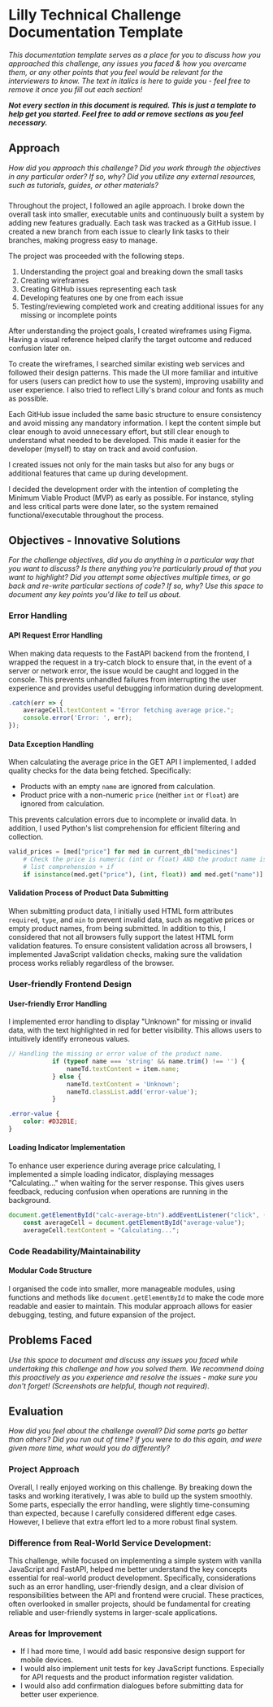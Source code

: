 # Lilly Technical Challenge Documentation Template

*This documentation template serves as a place for you to discuss how you approached this challenge, any issues you faced & how you overcame them, or any other points that you feel would be relevant for the interviewers to know. The text in italics is here to guide you - feel free to remove it once you fill out each section!*

***Not every section in this document is required. This is just a template to help get you started. Feel free to add or remove sections as you feel necessary.***

## Approach
*How did you approach this challenge? Did you work through the objectives in any particular order? If so, why? Did you utilize any external resources, such as tutorials, guides, or other materials?*
### 
Throughout the project, I followed an agile approach. 
I broke down the overall task into smaller, executable units and continuously built a system by adding new features gradually.
Each task was tracked as a GitHub issue. I created a new branch from each issue to clearly link tasks to their branches, making progress easy to manage.

The project was proceeded with the following steps.

1. Understanding the project goal and breaking down the small tasks
2. Creating wireframes 
3. Creating GitHub issues representing each task
4. Developing features one by one from each issue
5. Testing/reviewing completed work and creating additional issues for any missing or incomplete points

After understanding the project goals, I created wireframes using Figma.
Having a visual reference helped clarify the target outcome and reduced confusion later on.

To create the wireframes, I searched similar existing web services and followed their design patterns.
This made the UI more familiar and intuitive for users (users can predict how to use the system), improving usability and user experience.
I also tried to reflect Lilly's brand colour and fonts as much as possible.

Each GitHub issue included the same basic structure to ensure consistency and avoid missing any mandatory information.
I kept the content simple but clear enough to avoid unnecessary effort, but still clear enough to understand what needed to be developed.
This made it easier for the developer (myself) to stay on track and avoid confusion.

I created issues not only for the main tasks but also for any bugs or additional features that came up during development.

I decided the development order with the intention of completing the Minimum Viable Product (MVP) as early as possible.
For instance, styling and less critical parts were done later, so the system remained functional/executable throughout the process.

## Objectives - Innovative Solutions
*For the challenge objectives, did you do anything in a particular way that you want to discuss? Is there anything you're particularly proud of that you want to highlight? Did you attempt some objectives multiple times, or go back and re-write particular sections of code? If so, why? Use this space to document any key points you'd like to tell us about.*
### Error Handling
#### API Request Error Handling
When making data requests to the FastAPI backend from the frontend, I wrapped the request in a try-catch block to ensure that, in the event of a server or network error, the issue would be caught and logged in the console.
This prevents unhandled failures from interrupting the user experience and provides useful debugging information during development.
```js
.catch(err => {
    averageCell.textContent = "Error fetching average price.";
    console.error('Error: ', err);
});
```

#### Data Exception Handling
When calculating the average price in the GET API I implemented, I added quality checks for the data being fetched.
Specifically:
- Products with an empty `name` are ignored from calculation.
- Product price with a non-numeric `price` (neither `int` or `float`) are ignored from calculation.

This prevents calculation errors due to incomplete or invalid data.
In addition, I used Python's list comprehension for efficient filtering and collection.
```python
valid_prices = [med["price"] for med in current_db["medicines"]
    # Check the price is numeric (int or float) AND the product name is not empty
    # list comprehension + if
    if isinstance(med.get("price"), (int, float)) and med.get("name")]
```

#### Validation Process of Product Data Submitting 
When submitting product data, I initially used HTML form attributes `required`, `type`, and `min` to prevent invalid data, such as negative prices or empty product names, from being submitted.
In addition to this, I considered that not all browsers fully support the latest HTML form validation features.
To ensure consistent validation across all browsers, I implemented JavaScript validation checks, making sure the validation process works reliably regardless of the browser.


### User-friendly Frontend Design
#### User-friendly Error Handling
I implemented error handling to display "Unknown" for missing or invalid data, with the text highlighted in red for better visibility.
This allows users to intuitively identify erroneous values.
```js
// Handling the missing or error value of the product name.
            if (typeof name === 'string' && name.trim() !== '') {
                nameTd.textContent = item.name;
            } else {
                nameTd.textContent = 'Unknown';
                nameTd.classList.add('error-value');
            }
```
```css
.error-value {
    color: #D32B1E;
}
```

#### Loading Indicator Implementation
To enhance user experience during average price calculating, I implemented a simple loading indicator, displaying messages "Calculating..." when waiting for the server response.
This gives users feedback, reducing confusion when operations are running in the background.
```js
document.getElementById("calc-average-btn").addEventListener("click", () => {
    const averageCell = document.getElementById("average-value");
    averageCell.textContent = "Calculating...";
```

### Code Readability/Maintainability
#### Modular Code Structure
I organised the code into smaller, more manageable modules, using functions and methods like `document.getElementById` to make the code more readable and easier to maintain.
This modular approach allows for easier debugging, testing, and future expansion of the project.

## Problems Faced
*Use this space to document and discuss any issues you faced while undertaking this challenge and how you solved them. We recommend doing this proactively as you experience and resolve the issues - make sure you don't forget! (Screenshots are helpful, though not required)*.

## Evaluation
*How did you feel about the challenge overall? Did some parts go better than others? Did you run out of time? If you were to do this again, and were given more time, what would you do differently?*
### Project Approach
Overall, I really enjoyed working on this challenge.
By breaking down the tasks and working iteratively, I was able to build up the system smoothly.
Some parts, especially the error handling, were slightly time-consuming than expected, because I carefully considered different edge cases.
However, I believe that extra effort led to a more robust final system.

### Difference from Real-World Service Development:
This challenge, while focused on implementing a simple system with vanilla JavaScript and FastAPI, helped me better understand the key concepts essential for real-world product development.
Specifically, considerations such as an error handling, user-friendly design, and a clear division of responsibilities between the API and frontend were crucial.
These practices, often overlooked in smaller projects, should be fundamental for creating reliable and user-friendly systems in larger-scale applications.

### Areas for Improvement
- If I had more time, I would add basic responsive design support for mobile devices.
- I would also implement unit tests for key JavaScript functions. Especially for API requests and the product information register validation.
- I would also add confirmation dialogues before submitting data for better user experience.